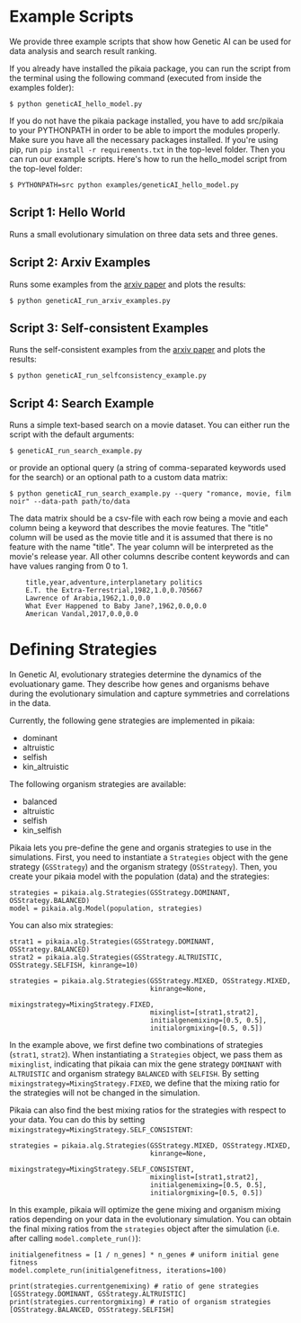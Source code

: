 # Example Scripts

We provide three example scripts that show how Genetic AI can be used for data analysis and search result ranking.

If you already have installed the pikaia package, you can run the script from the terminal
using the following command (executed from inside the examples folder):

`$ python geneticAI_hello_model.py`

If you do not have the pikaia package installed, you have to add src/pikaia to your PYTHONPATH 
in order to be able to import the modules properly. Make sure you have all the necessary
packages installed. If you're using pip, run `pip install -r requirements.txt` in the top-level
folder. Then you can run our example scripts. Here's how to run the hello_model
script from the top-level folder:

`$ PYTHONPATH=src python examples/geneticAI_hello_model.py`

## Script 1: Hello World
Runs a small evolutionary simulation on three data sets and three genes.

## Script 2: Arxiv Examples
Runs some examples from the [arxiv paper](https://arxiv.org/abs/2501.19113) and plots the results:

`$ python geneticAI_run_arxiv_examples.py`

## Script 3: Self-consistent Examples
Runs the self-consistent examples from the [arxiv paper](https://arxiv.org/abs/2501.19113) and plots the results:

`$ python geneticAI_run_selfconsistency_example.py`


## Script 4: Search Example
Runs a simple text-based search on a movie dataset. You can either run the script
with the default arguments:

`$ geneticAI_run_search_example.py`

or provide an optional query (a string of comma-separated keywords used for the
search) or an optional path to a custom data matrix:

`$ python geneticAI_run_search_example.py --query "romance, movie, film noir" --data-path path/to/data`

The data matrix should be a csv-file with each row being a movie and each column being a
keyword that describes the movie features. The "title" column will be used as the movie
title and it is assumed that there is no feature with the name "title". The year column
will be interpreted as the movie's release year. All other columns describe content
keywords and can have values ranging from 0 to 1.

```
    title,year,adventure,interplanetary politics
    E.T. the Extra-Terrestrial,1982,1.0,0.705667
    Lawrence of Arabia,1962,1.0,0.0
    What Ever Happened to Baby Jane?,1962,0.0,0.0
    American Vandal,2017,0.0,0.0
```

# Defining Strategies
In Genetic AI, evolutionary strategies determine the dynamics of the evoluationary game.
They describe how genes and organisms behave during the evolutionary simulation
and capture symmetries and correlations in the data.

Currently, the following gene strategies are implemented in pikaia:
- dominant
- altruistic
- selfish
- kin_altruistic

The following organism strategies are available:
- balanced
- altruistic
- selfish
- kin_selfish

Pikaia lets you pre-define the gene and organis strategies to use in the simulations.
First, you need to instantiate a `Strategies` object with the gene strategy
(`GSStrategy`) and the organism strategy (`OSStrategy`). Then, you create your
pikaia model with the population (data) and the strategies:

```
strategies = pikaia.alg.Strategies(GSStrategy.DOMINANT, OSStrategy.BALANCED)
model = pikaia.alg.Model(population, strategies)
```

You can also mix strategies:

``` 
strat1 = pikaia.alg.Strategies(GSStrategy.DOMINANT, OSStrategy.BALANCED)
strat2 = pikaia.alg.Strategies(GSStrategy.ALTRUISTIC, OSStrategy.SELFISH, kinrange=10)

strategies = pikaia.alg.Strategies(GSStrategy.MIXED, OSStrategy.MIXED,
                                   kinrange=None,
                                   mixingstrategy=MixingStrategy.FIXED,
                                   mixinglist=[strat1,strat2],
                                   initialgenemixing=[0.5, 0.5],
                                   initialorgmixing=[0.5, 0.5])

```

In the example above, we first define two combinations of strategies (`strat1`, `strat2`).
When instantiating a `Strategies` object, we pass them as `mixinglist`, indicating that
pikaia can mix the gene strategy `DOMINANT` with `ALTRUISTIC` and organism strategy
`BALANCED` with `SELFISH`. By setting `mixingstrategy=MixingStrategy.FIXED`, we define
that the mixing ratio for the strategies will not be changed in the simulation.

Pikaia can also find the best mixing ratios for the strategies with respect to your data.
You can do this by setting `mixingstrategy=MixingStrategy.SELF_CONSISTENT`:

```
strategies = pikaia.alg.Strategies(GSStrategy.MIXED, OSStrategy.MIXED,
                                   kinrange=None,
                                   mixingstrategy=MixingStrategy.SELF_CONSISTENT,
                                   mixinglist=[strat1,strat2],
                                   initialgenemixing=[0.5, 0.5],
                                   initialorgmixing=[0.5, 0.5])
```
In this example, pikaia will optimize the gene mixing and organism mixing
ratios depending on your data in the evolutionary simulation.
You can obtain the final mixing ratios from the `strategies` object after
the simulation (i.e. after calling `model.complete_run()`):

``` 
initialgenefitness = [1 / n_genes] * n_genes # uniform initial gene fitness
model.complete_run(initialgenefitness, iterations=100)

print(strategies.currentgenemixing) # ratio of gene strategies [GSStrategy.DOMINANT, GSStrategy.ALTRUISTIC]
print(strategies.currentorgmixing) # ratio of organism strategies [OSStrategy.BALANCED, OSStrategy.SELFISH]
``` 
